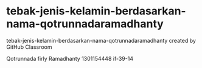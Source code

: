 # tebak-jenis-kelamin-berdasarkan-nama-qotrunnadaramadhanty
tebak-jenis-kelamin-berdasarkan-nama-qotrunnadaramadhanty created by GitHub Classroom

Qotrunnada firly Ramadhanty 1301154448 if-39-14
